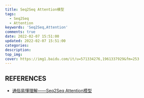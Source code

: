 ```yaml
---
title: Seq2Seq Attention模型
tags:
  - Seq2Seq
  - Attention
keywords: 'Seq2Seq,Attention'
comments: true
date: 2022-02-07 15:51:00
updated: 2022-02-07 15:51:00
categories:
description:
top_img:
cover: https://img1.baidu.com/it/u=571334276,1961337929&fm=253
---
```




## REFERENCES 
- [通俗易懂理解——Seq2Seq Attention模型](https://zhuanlan.zhihu.com/p/115210317)







